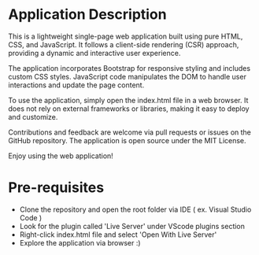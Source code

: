 # Application Description

This is a lightweight single-page web application built using pure HTML, CSS, and JavaScript. It follows a client-side rendering (CSR) approach, providing a dynamic and interactive user experience.

The application incorporates Bootstrap for responsive styling and includes custom CSS styles. JavaScript code manipulates the DOM to handle user interactions and update the page content.

To use the application, simply open the index.html file in a web browser. It does not rely on external frameworks or libraries, making it easy to deploy and customize.

Contributions and feedback are welcome via pull requests or issues on the GitHub repository. The application is open source under the MIT License.

Enjoy using the web application!

# Pre-requisites

- Clone the repository and open the root folder via IDE ( ex. Visual Studio Code ) 
- Look for the plugin called 'Live Server' under VScode plugins section
- Right-click index.html file and select 'Open With Live Server'
- Explore the application via browser :)
